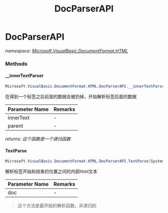 ﻿---
title: DocParserAPI
---

# DocParserAPI
_namespace: [Microsoft.VisualBasic.DocumentFormat.HTML](N-Microsoft.VisualBasic.DocumentFormat.HTML.html)_



### Methods

#### __innerTextParser
```csharp
Microsoft.VisualBasic.DocumentFormat.HTML.DocParserAPI.__innerTextParser(System.String@,System.String,System.Boolean@)
```
在得到一个标签之后前面的数据会被扔掉，开始解析标签后面的数据

|Parameter Name|Remarks|
|--------------|-------|
|innerText|-|
|parent|-|

_returns: 这个函数是一个递归函数_

#### TextParse
```csharp
Microsoft.VisualBasic.DocumentFormat.HTML.DocParserAPI.TextParse(System.String@)
```
解析标签开始和结束的位置之间的内部html文本

|Parameter Name|Remarks|
|--------------|-------|
|doc|-|

> 这个方法是最开始的解析函数，非递归的




